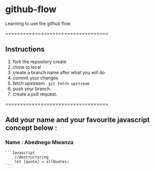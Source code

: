 # github-flow
Learning to use the github flow 

===================================
## Instructions 
1. fork the repository create
2. clone to local 
3. create a branch name after what you will do
4. commit your changes 
5. fetch upstream . `git fetch upstream`
6. push your branch.
7. create a pull request. 

=================================== 

## Add your name and your favourite javascript concept below : 

 ### Name  : Abednego Mwanza

	```Javascript  
		//destructuring
		let {quote} = allQuotes; 
	``` 




